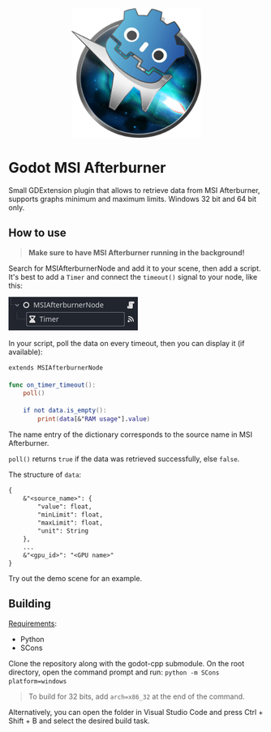 <p align="center">
  <img width="256" height="256" src="icon.png">
</p>

# Godot MSI Afterburner

Small GDExtension plugin that allows to retrieve data from MSI Afterburner, supports graphs minimum and maximum limits.
Windows 32 bit and 64 bit only.

## How to use

> **Make sure to have MSI Afterburner running in the background!**

Search for MSIAfterburnerNode and add it to your scene, then add a script.
It's best to add a `Timer` and connect the `timeout()` signal to your node, like this:

![Node and Timer](node_and_timer.jpg)

In your script, poll the data on every timeout, then you can display it (if available):
```swift
extends MSIAfterburnerNode

func on_timer_timeout():
	poll()
	
	if not data.is_empty():
		print(data[&"RAM usage"].value)
```
The name entry of the dictionary corresponds to the source name in MSI Afterburner.

`poll()` returns `true` if the data was retrieved successfully, else `false`.

The structure of `data`:
```gdscript
{
	&"<source_name>": {
		"value": float,
		"minLimit": float,
		"maxLimit": float,
		"unit": String
	},
	...
	&"<gpu_id>": "<GPU name>"
}
```

Try out the demo scene for an example.

## Building

<u>Requirements</u>:
* Python
* SCons

Clone the repository along with the godot-cpp submodule.
On the root directory, open the command prompt and run:
`python -m SCons platform=windows`
> To build for 32 bits, add `arch=x86_32` at the end of the command.

Alternatively, you can open the folder in Visual Studio Code and press Ctrl + Shift + B and select the desired build task.
